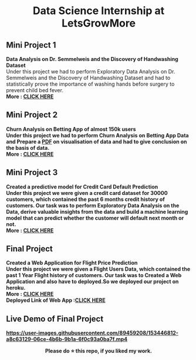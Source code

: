 <div align="center">
  
#  Data Science Internship at LetsGrowMore
</div>

## Mini Project 1
<b>Data Analysis on Dr. Semmelweis and the Discovery of Handwashing Dataset</b><br>
Under this project we had to perform Exploratory Data Analysis on Dr. Semmelweis and the Discovery of Handwashing Dataset and had to statistically prove the importance of washing hands before surgery to prevent child bed fever.<b><br/>
<b>More : [CLICK HERE](https://www.kaggle.com/carolzhangdc/imdb-5000-movie-dataset)<b>

## Mini Project 2
<b>Churn Analysis on Betting App  of almost 150k users</b><br>
Under this project we had to perform Churn Analysis on Betting App Data and Prepare a [PDF](https://github.com/rohitsahu70/DATA-SCIENCE-INTERN-AT-LGMVIP/blob/main/CHURN%20ANALYSIS/churnAnalsisBigBash.pdf) on visualisation of data and had to give conclusion on the basis of data.<b><br/>
<b>More : [CLICK HERE](https://github.com/rohitsahu70/DATA-SCIENCE-INTERN-AT-LGMVIP/tree/main/CHURN%20ANALYSIS)<b>

## Mini Project 3
<b>Created a predictive model for Credit Card Default Prediction</b><br>
Under this project we were given a credit card dataset for 30000 customers, which contained the past 6 months credit history of customers. Our task was to perform Exploratory Data Analysis on the Data, derive valuable insights from the data and build a machine learning model that can predict whether the customer will default next month or not.<b><br/>
<b>More : [CLICK HERE]()<b>

## Final Project
<b>Created a Web Application for Flight Price Prediction</b><br>
Under this project we were given a Flight Users Data, which contained the past 1 Year Flight history of customers. Our task was to Created a Web Application and also have to deployed.So we deployed our project on heroku.<b><br/>
<b>More : [CLICK HERE](https://github.com/rohitsahu70/DATA-SCIENCE-INTERN-AT-LGMVIP/tree/main/Flight%20Price%20Prediction)<b><br/>
Deployed Link of Web App  :[CLICK HERE](https://flight-price-prediction-api.herokuapp.com/)
  
  
## Live Demo of Final Project

https://user-images.githubusercontent.com/89459208/153446812-a8c63129-06ce-4b6b-9b1a-6f0c93a0ba7f.mp4
  
<div align="center">
  <b>Please do ⭐ this repo, if you liked my work.</b>
</div>
